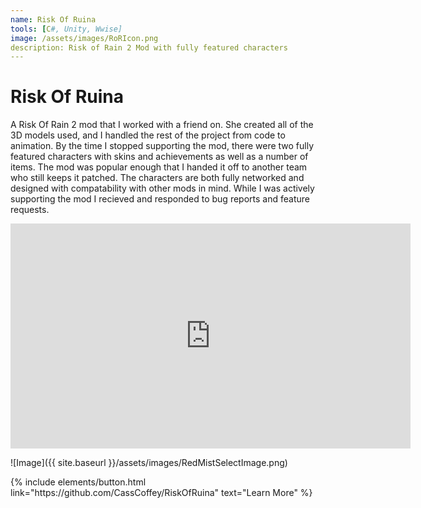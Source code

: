 ```yaml
---
name: Risk Of Ruina
tools: [C#, Unity, Wwise]
image: /assets/images/RoRIcon.png
description: Risk of Rain 2 Mod with fully featured characters
---
```


# Risk Of Ruina

A Risk Of Rain 2 mod that I worked with a friend on. She created all of the 3D models used, and I handled the rest of the project from code to animation.
By the time I stopped supporting the mod, there were two fully featured characters with skins and achievements as well as a number of items. The mod was popular enough that I handed it off to another team who still keeps it patched.
The characters are both fully networked and designed with compatability with other mods in mind. While I was actively supporting the mod I recieved and responded to bug reports and feature requests.

<iframe width="640" height="360" src="https://youtu.be/otxKn0jHWxY?si=Pcmd1PrJ1QcN4sfh" frameborder="0" allowfullscreen></iframe>

![Image]({{ site.baseurl }}/assets/images/RedMistSelectImage.png)

<p class="text-center">
{% include elements/button.html link="https://github.com/CassCoffey/RiskOfRuina" text="Learn More" %}
</p>